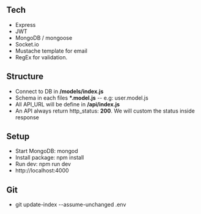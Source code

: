 
## Tech
* Express
* JWT
* MongoDB / mongoose
* Socket.io
* Mustache template for email
* RegEx for validation.

## Structure
* Connect to DB in __/models/index.js__
* Schema in each files __*.model.js__ -- e.g: user.model.js
* All API_URL will be define in __/api/index.js__
* An API always return http_status: __200__. We will custom the status inside response

## Setup
* Start MongoDB: mongod
* Install package: npm install
* Run dev: npm run dev
* http://localhost:4000

## Git
* git update-index --assume-unchanged .env
